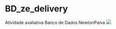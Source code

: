 # BD_ze_delivery
Atividade avaliativa Banco de Dados NewtonPaiva
<img src="https://github.com/gupenido/BD_ze_delivery/blob/main/BDzedelivery.drawio.png "/>

